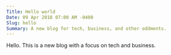 ```yaml
---
Title: Hello world
Date: 09 Apr 2018 07:00 AM -0400
Slug: hello
Summary: A new blog for tech, business, and other oddments.
---
```

Hello. This is a new blog with a focus on tech and business.
